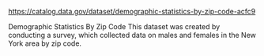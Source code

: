 https://catalog.data.gov/dataset/demographic-statistics-by-zip-code-acfc9

Demographic Statistics By Zip Code
This dataset was created by conducting a survey, which collected data on males and females in the New York area by zip code. 
